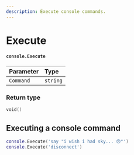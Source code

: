 ```yaml
---
description: Execute console commands.
---
```


# Execute

#### `console.Execute`

| Parameter | Type |
| :--- | :--- |
| `Command` | `string` |

### Return type

```lua
void()
```

## Executing a console command

```lua
console.Execute('say "i wish i had sky... 😢"')
console.Execute('disconnect')
```



